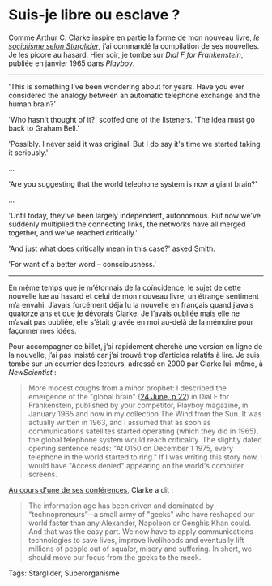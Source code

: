 # Suis-je libre ou esclave ?

Comme Arthur C. Clarke inspire en partie la forme de mon nouveau livre, [*le socialisme selon Starglider*](http://blog.tcrouzet.com/2009/07/10/le-socialisme-selon-starglider/), j’ai commandé la compilation de ses nouvelles. Je les picore au hasard. Hier soir, je tombe sur *Dial F for Frankenstein*, publiée en janvier 1965 dans *Playboy*.

---

'This is something I’ve been wondering about for years. Have you ever considered the analogy between an automatic telephone exchange and the human brain?'

'Who hasn't thought of it?' scoffed one of the listeners. 'The idea must go back to Graham Bell.'

'Possibly. I never said it was original. But I do say it's time we started taking it seriously.'

…

'Are you suggesting that the world telephone system is now a giant brain?'

…

'Until today, they've been largely independent, autonomous. But now we've suddenly multiplied the connecting links, the networks have all merged together, and we've reached critically.'

'And just what does critically mean in this case?' asked Smith.

'For want of a better word – consciousness.'

---

En même temps que je m’étonnais de la coïncidence, le sujet de cette nouvelle lue au hasard et celui de mon nouveau livre, un étrange sentiment m’a envahi. J’avais forcément déjà lu la nouvelle en français quand j’avais quatorze ans et que je dévorais Clarke. Je l’avais oubliée mais elle ne m’avait pas oubliée, elle s’était gravée en moi au-delà de la mémoire pour façonner mes idées.

Pour accompagner ce billet, j’ai rapidement cherché une version en ligne de la nouvelle, j’ai pas insisté car j’ai trouvé trop d’articles relatifs à lire. Je suis tombé sur un courrier des lecteurs, adressé en 2000 par Clarke lui-même, à *NewScientist* :

> More modest coughs from a minor prophet: I described the emergence of the "global brain" ([24 June, p 22](http://www.newscientist.com/article/mg16622444.400-global-brain.html?full=true)) in Dial F for Frankenstein, published by your competitor, Playboy magazine, in January 1965 and now in my collection The Wind from the Sun. It was actually written in 1963, and I assumed that as soon as communications satellites started operating (which they did in 1965), the global telephone system would reach criticality. The slightly dated opening sentence reads: "At 0150 on December 1 1975, every telephone in the world started to ring." If I was writing this story now, I would have "Access denied" appearing on the world's computer screens.

[Au cours d'une de ses conférences](http://www.forbes.com/2005/10/19/clarke-arthur-communications_comm05_cx_ac_1024clarke.html), Clarke a dit :

> The information age has been driven and dominated by “technopreneurs”--a small army of "geeks" who have reshaped our world faster than any Alexander, Napoleon or Genghis Khan could. And that was the easy part. We now have to apply communications technologies to save lives, improve livelihoods and eventually lift millions of people out of squalor, misery and suffering. In short, we should move our focus from the geeks to the meek.

Tags: Starglider, Superorganisme